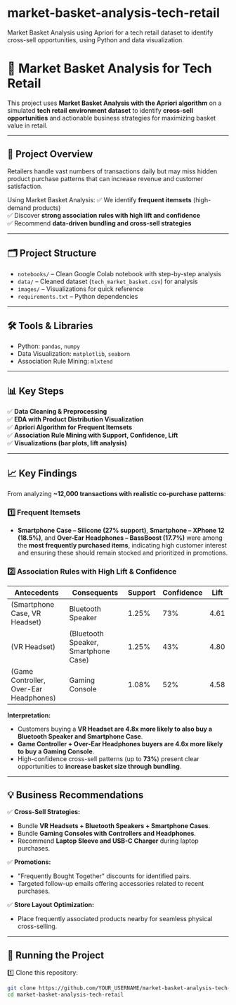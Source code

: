 # market-basket-analysis-tech-retail
Market Basket Analysis using Apriori for a tech retail dataset to identify cross-sell opportunities, using Python and data visualization.
# 🛒 Market Basket Analysis for Tech Retail

This project uses **Market Basket Analysis with the Apriori algorithm** on a simulated **tech retail environment dataset** to identify **cross-sell opportunities** and actionable business strategies for maximizing basket value in retail.

---

## 🚀 Project Overview

Retailers handle vast numbers of transactions daily but may miss hidden product purchase patterns that can increase revenue and customer satisfaction.

Using Market Basket Analysis:
✅ We identify **frequent itemsets** (high-demand products)  
✅ Discover **strong association rules with high lift and confidence**  
✅ Recommend **data-driven bundling and cross-sell strategies**

---

## 🗂️ Project Structure

- `notebooks/` – Clean Google Colab notebook with step-by-step analysis
- `data/` – Cleaned dataset (`tech_market_basket.csv`) for analysis
- `images/` – Visualizations for quick reference
- `requirements.txt` – Python dependencies

---

## 🛠️ Tools & Libraries

- Python: `pandas`, `numpy`
- Data Visualization: `matplotlib`, `seaborn`
- Association Rule Mining: `mlxtend`

---

## 📊 Key Steps

✅ **Data Cleaning & Preprocessing**  
✅ **EDA with Product Distribution Visualization**  
✅ **Apriori Algorithm for Frequent Itemsets**  
✅ **Association Rule Mining with Support, Confidence, Lift**  
✅ **Visualizations (bar plots, lift analysis)**

---

## 📈 Key Findings

From analyzing **~12,000 transactions with realistic co-purchase patterns**:

### 1️⃣ Frequent Itemsets
- **Smartphone Case – Silicone (27% support)**, **Smartphone – XPhone 12 (18.5%)**, and **Over-Ear Headphones – BassBoost (17.7%)** were among the **most frequently purchased items**, indicating high customer interest and ensuring these should remain stocked and prioritized in promotions.

### 2️⃣ Association Rules with High Lift & Confidence

| Antecedents | Consequents | Support | Confidence | Lift |
|-------------|-------------|---------|------------|------|
| (Smartphone Case, VR Headset) | Bluetooth Speaker | 1.25% | 73% | 4.61 |
| (VR Headset) | (Bluetooth Speaker, Smartphone Case) | 1.25% | 43% | 4.80 |
| (Game Controller, Over-Ear Headphones) | Gaming Console | 1.08% | 52% | 4.58 |

**Interpretation:**
- Customers buying a **VR Headset are 4.8x more likely to also buy a Bluetooth Speaker and Smartphone Case**.
- **Game Controller + Over-Ear Headphones buyers are 4.6x more likely to buy a Gaming Console**.
- High-confidence cross-sell patterns (up to **73%**) present clear opportunities to **increase basket size through bundling**.

---

## 💡 Business Recommendations

✅ **Cross-Sell Strategies:**
- Bundle **VR Headsets + Bluetooth Speakers + Smartphone Cases**.
- Bundle **Gaming Consoles with Controllers and Headphones**.
- Recommend **Laptop Sleeve and USB-C Charger** during laptop purchases.

✅ **Promotions:**
- "Frequently Bought Together" discounts for identified pairs.
- Targeted follow-up emails offering accessories related to recent purchases.

✅ **Store Layout Optimization:**
- Place frequently associated products nearby for seamless physical cross-selling.

---

## 📂 Running the Project

1️⃣ Clone this repository:
```bash
git clone https://github.com/YOUR_USERNAME/market-basket-analysis-tech-retail.git
cd market-basket-analysis-tech-retail
